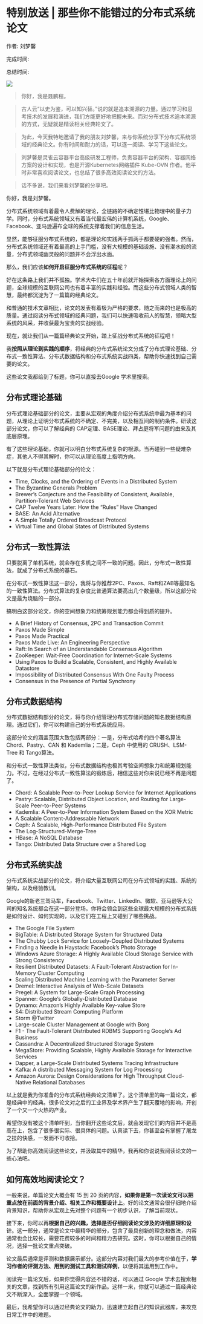# 特别放送 \| 那些你不能错过的分布式系统论文

作者: 刘梦馨

完成时间:

总结时间:

![](<https://static001.geekbang.org/resource/image/1a/bd/1af586d921259a67bb7158f956dd36bd.jpg>)

<audio><source src="https://static001.geekbang.org/resource/audio/b3/9e/b358793b95b47c22983440809017ad9e.mp3" type="audio/mpeg"></audio>

> 你好，我是聂鹏程。

> 古人云“以史为鉴，可以知兴替。”说的就是追本溯源的力量。通过学习和思考技术的发展和演进，我们方能更好地把握未来。而对分布式技术追本溯源的方式，无疑就是精读相关经典轮文了。

> 为此，今天我特地邀请了我的朋友刘梦馨，来与你系统分享下分布式系统领域的经典论文。你有时间和耐力的话，可以逐一阅读、学习下这些论文。

> 刘梦馨是灵雀云容器平台高级研发工程师，负责容器平台的架构、容器网络方案的设计和实现，也是开源Kubernetes网络插件 Kube-OVN 作者。他平时非常喜欢阅读论文，也总结了很多高效阅读论文的方法。

> 话不多说，我们来看刘梦馨的分享吧。

你好，我是刘梦馨。

分布式系统领域有着最令人费解的理论，全链路的不确定性堪比物理中的量子力学。同时，分布式系统领域又有着当代最宏伟的计算机系统，Google、Facebook、亚马逊遍布全球的系统支撑着我们的信息生活。

显然，能够征服分布式系统的，都是理论和实践两手抓两手都要硬的强者。然而，分布式系统领域还有着最高的上手门槛，没有大规模的基础设施、没有潮水般的流量，分布式领域幽灵般的问题并不会浮出水面。

那么，我们应该**如何开启征服分布式系统的征程**呢？

好在这条路上我们并不孤独。学术大牛们在五十年前就开始探索各方面理论上的问题，全球规模的互联网公司也有着丰富的实践和经验。而这些分布式领域人类的智慧，最终都沉淀为了一篇篇的经典论文。

<!-- [[[read_end]]] -->

和普通的技术文章相比，论文的发表有着极为严格的要求，随之而来的也是极高的质量。通过阅读分布式领域的经典问题，我们可以快速吸收前人的智慧，领略大型系统的风采，并收获最为宝贵的实战经验。

现在，就让我们从一篇篇经典论文开始，踏上征战分布式系统的征程吧！

我**按照从理论到实践的顺序**，将经典的分布式系统论文分成了分布式理论基础、分布式一致性算法、分布式数据结构和分布式系统实战四类，帮助你快速找到自己需要的论文。

这些论文我都给到了标题，你可以直接去Google 学术里搜索。

## 分布式理论基础

分布式理论基础部分的论文，主要从宏观的角度介绍分布式系统中最为基本的问题，从理论上证明分布式系统的不确定、不完美，以及相互间的制约条件。研读这部分论文，你可以了解经典的 CAP定理、BASE理论、拜占庭将军问题的由来及其底层原理。

有了这些理论基础，你就可以明白分布式系统复杂的根源。当再碰到一些疑难杂症，其他人不得其解时，你可以从理论高度上指明方向。

以下就是分布式理论基础部分的论文：

- Time, Clocks, and the Ordering of Events in a Distributed System
- The Byzantine Generals Problem
- Brewer’s Conjecture and the Feasibility of Consistent, Available, Partition-Tolerant Web Services
- CAP Twelve Years Later: How the “Rules” Have Changed
- BASE: An Acid Alternative
- A Simple Totally Ordered Broadcast Protocol
- Virtual Time and Global States of Distributed Systems

<!-- -->

## 分布式一致性算法

只要脱离了单机系统，就会存在多机之间不一致的问题。因此，分布式一致性算法，就成了分布式系统的基石。

在分布式一致性算法这一部分，我将与你推荐2PC、Paxos、Raft和ZAB等最知名的一致性算法。分布式算法的复杂度比普通算法要高出几个数量级，所以这部分论文是最为烧脑的一部分。

搞明白这部分论文，你的空间想象力和统筹规划能力都会得到质的提升。

- A Brief History of Consensus, 2PC and Transaction Commit
- Paxos Made Simple
- Paxos Made Practical
- Paxos Made Live: An Engineering Perspective
- Raft: In Search of an Understandable Consensus Algorithm
- ZooKeeper: Wait-Free Coordination for Internet-Scale Systems
- Using Paxos to Build a Scalable, Consistent, and Highly Available Datastore
- Impossibility of Distributed Consensus With One Faulty Process
- Consensus in the Presence of Partial Synchrony

<!-- -->

## 分布式数据结构

分布式数据结构部分的论文，将与你介绍管理分布式存储问题的知名数据结构原理。通过它们，你可以构建自己的分布式系统应用。

这部分论文的涵盖范围大致包括两部分：一是，分布式哈希的四个著名算法Chord、Pastry、CAN 和 Kademlia；二是，Ceph 中使用的 CRUSH、LSM-Tree 和 Tango算法。

和分布式一致性算法类似，分布式数据结构也极其考验空间想象力和统筹规划能力。不过，在经过分布式一致性算法的锻炼后，相信这些对你来说已经不再是问题了。

- Chord: A Scalable Peer-to-Peer Lookup Service for Internet Applications
- Pastry: Scalable, Distributed Object Location, and Routing for Large-Scale Peer-to-Peer Systems
- Kademlia: A Peer-to-Peer Information System Based on the XOR Metric
- A Scalable Content-Addressable Network
- Ceph: A Scalable, High-Performance Distributed File System
- The Log-Structured-Merge-Tree
- HBase: A NoSQL Database
- Tango: Distributed Data Structure over a Shared Log

<!-- -->

## 分布式系统实战

分布式系统实战部分的论文，将介绍大量互联网公司在分布式领域的实践、系统的架构，以及经验教训。

Google的新老三驾马车，Facebook、Twitter、LinkedIn、微软、亚马逊等大公司的知名系统都会在这一部分登场。你将会领会到这些全球最大规模的分布式系统是如何设计、如何实现的，以及它们在工程上又碰到了哪些挑战。

- The Google File System
- BigTable: A Distributed Storage System for Structured Data
- The Chubby Lock Service for Loosely-Coupled Distributed Systems
- Finding a Needle in Haystack: Facebook’s Photo Storage
- Windows Azure Storage: A Highly Available Cloud Storage Service with Strong Consistency
- Resilient Distributed Datasets: A Fault-Tolerant Abstraction for In-Memory Cluster Computing
- Scaling Distributed Machine Learning with the Parameter Server
- Dremel: Interactive Analysis of Web-Scale Datasets
- Pregel: A System for Large-Scale Graph Processing
- Spanner: Google’s Globally-Distributed Database
- Dynamo: Amazon’s Highly Available Key-value Store
- S4: Distributed Stream Computing Platform
- Storm @Twitter
- Large-scale Cluster Management at Google with Borg
- F1 - The Fault-Tolerant Distributed RDBMS Supporting Google’s Ad Business
- Cassandra: A Decentralized Structured Storage System
- MegaStore: Providing Scalable, Highly Available Storage for Interactive Services
- Dapper, a Large-Scale Distributed Systems Tracing Infrastructure
- Kafka: A distributed Messaging System for Log Processing
- Amazon Aurora: Design Considerations for High Throughput Cloud-Native Relational Databases

<!-- -->

以上就是我为你准备的分布式系统经典论文清单了。这个清单里的每一篇论文，都是经典中的经典。很多论文对之后的工业界及学术界产生了翻天覆地的影响，开创了一个又一个火热的产业。

希望你没有被这个清单吓到，当你翻开这些论文后，就会发现它们的内容并不是高高在上，包含了很多很实际、很具体的问题。认真读下去，你甚至会有掌握了屠龙之技的快感，一发而不可收拾。

为了帮助你高效阅读这些论文，并汲取其中的精华，我再和你说说我阅读论文的一些心法吧。

## 如何高效地阅读论文？

一般来说，单篇论文大概会有 15 到 20 页的内容，**如果你是第一次读论文可以把重点放在前面的背景介绍、相关工作和概要设计上**。好的论文通常会很仔细地介绍背景知识，帮助你从宏观上先对整个问题有一个初步认识，了解当前现状。

接下来，你可以再**根据自己的兴趣，选择是否仔细阅读论文涉及的详细原理和设计**。这一部分，通常是论文中最精华的部分，包含了最具创新的理念和做法，内容通常也会比较长，需要花费较多的时间和精力去研究。这时，你可以根据自己的情况，选择一批论文重点突破。

论文最后通常是评测和数据展示部分。这部分内容对我们最大的参考价值在于，**学习作者的评测方法、用到的测试工具和测试样例**，以便将其运用到工作中。

阅读完一篇论文后，如果你觉得内容还不错的话，可以通过 Google 学术去搜索相关的文章，找到所有引用这篇论文的新作品。这样一来，你就可以通过一篇经典论文不断深入，全面掌握一个领域。

最后，我希望你可以通过经典论文的助力，迅速建立起自己的知识武器库，来攻克日常工作中的难题。




